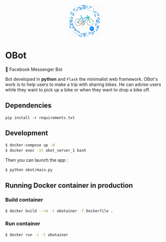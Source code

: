 <div align="center">
  <img src="misc/messenger_code.jpg" alt="obpy_messenger_code" width="20%"/>
</div>

# OBot
:bell: Facebook Messenger Bot

Bot developed in **python** and `Flask` the minimalist web framework.
OBot's work is to help users to make a trip with sharing bikes. He can advise users while they want to pick up a bike or when they want to drop a bike off.

## Dependencies
```
pip install -r requirements.txt
```

## Development

```sh
$ docker-compose up -d
$ docker exec -it obot_server_1 bash
```

Then you can launch the app :
```sh
$ python obot/main.py
```

## Running Docker container in production

### Build container

```sh
$ docker build --rm -t obotainer -f Dockerfile .
```

### Run container

```sh
$ docker run -i -t obotainer
```
